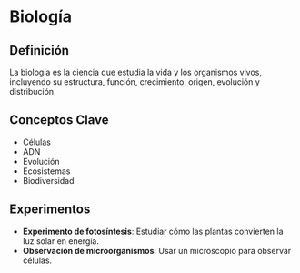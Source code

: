 # Biología

## Definición
La biología es la ciencia que estudia la vida y los organismos vivos, incluyendo su estructura, función, crecimiento, origen, evolución y distribución.
## Conceptos Clave
- Células
- ADN
- Evolución
- Ecosistemas
- Biodiversidad

## Experimentos
- **Experimento de fotosíntesis**: Estudiar cómo las plantas convierten la luz solar en energía.
- **Observación de microorganismos**: Usar un microscopio para observar células.


